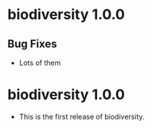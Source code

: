 # biodiversity 1.0.0

## Bug Fixes

* Lots of them

# biodiversity 1.0.0

* This is the first release of biodiversity.